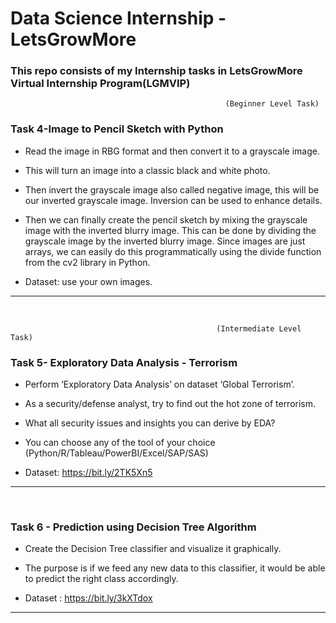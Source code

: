 # Data Science Internship -LetsGrowMore
### This repo consists of my Internship tasks in LetsGrowMore Virtual Internship Program(LGMVIP)


 
 
                                                    (Beginner Level Task)
                                                 
   ### Task 4-Image to Pencil Sketch with Python

   - Read the image in RBG format and then convert it to a grayscale image.

   - This will turn an image into a classic black and white photo. 

   - Then  invert the grayscale image also called negative image, this will be our inverted grayscale image. Inversion can be used to enhance details. 

   - Then we can finally create the pencil sketch by mixing the grayscale image with the inverted blurry image. This can be done by dividing the grayscale image by the inverted blurry image. Since images are just arrays, we can easily do this programmatically using the divide function from the cv2 library in Python.

   - Dataset: use your own images.

   <hr/>
   <br/>
                                           
                                                  (Intermediate Level Task)     
                                                  
                                                  
   ### Task 5- Exploratory Data Analysis - Terrorism     
   
   - Perform ‘Exploratory Data Analysis’ on dataset ‘Global Terrorism’. 
   
   - As a security/defense analyst, try to find out the hot zone of terrorism. 
   
   - What all security issues and insights you can derive by EDA?

   - You can choose any of the tool of your choice 
     (Python/R/Tableau/PowerBI/Excel/SAP/SAS) 
     
   - Dataset: https://bit.ly/2TK5Xn5
                                                  
  <hr/>
  <br/>     
                                                
   ### Task 6 - Prediction using Decision Tree  Algorithm 

   - Create the Decision Tree classifier and visualize it graphically. 

   - The purpose is if we feed any new data to this classifier, it would be able to  predict the right class accordingly.
 
   - Dataset : https://bit.ly/3kXTdox

  <hr/>
  <br/>
